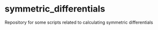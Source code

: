 symmetric_differentials
=======================

Repository for some scripts related to calculating symmetric differentials
